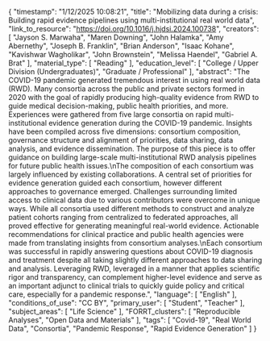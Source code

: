 {
    "timestamp": "1/12/2025 10:08:21",
    "title": "Mobilizing data during a crisis: Building rapid evidence pipelines using multi-institutional real world data",
    "link_to_resource": "https://doi.org/10.1016/j.hjdsi.2024.100738",
    "creators": [
        "Jayson S. Marwaha",
        "Maren Downing",
        "John Halamka",
        "Amy Abernethy",
        "Joseph B. Franklin",
        "Brian Anderson",
        "Isaac Kohane",
        "Kavishwar Wagholikar",
        "John Brownstein",
        "Melissa Haendel",
        "Gabriel A. Brat"
    ],
    "material_type": [
        "Reading"
    ],
    "education_level": [
        "College / Upper Division (Undergraduates)",
        "Graduate / Professional"
    ],
    "abstract": "The COVID-19 pandemic generated tremendous interest in using real world data (RWD). Many consortia across the public and private sectors formed in 2020 with the goal of rapidly producing high-quality evidence from RWD to guide medical decision-making, public health priorities, and more. Experiences were gathered from five large consortia on rapid multi-institutional evidence generation during the COVID-19 pandemic. Insights have been compiled across five dimensions: consortium composition, governance structure and alignment of priorities, data sharing, data analysis, and evidence dissemination. The purpose of this piece is to offer guidance on building large-scale multi-institutional RWD analysis pipelines for future public health issues.\nThe composition of each consortium was largely influenced by existing collaborations. A central set of priorities for evidence generation guided each consortium, however different approaches to governance emerged. Challenges surrounding limited access to clinical data due to various contributors were overcome in unique ways. While all consortia used different methods to construct and analyze patient cohorts ranging from centralized to federated approaches, all proved effective for generating meaningful real-world evidence. Actionable recommendations for clinical practice and public health agencies were made from translating insights from consortium analyses.\nEach consortium was successful in rapidly answering questions about COVID-19 diagnosis and treatment despite all taking slightly different approaches to data sharing and analysis. Leveraging RWD, leveraged in a manner that applies scientific rigor and transparency, can complement higher-level evidence and serve as an important adjunct to clinical trials to quickly guide policy and critical care, especially for a pandemic response.",
    "language": [
        "English"
    ],
    "conditions_of_use": "CC BY",
    "primary_user": [
        "Student",
        "Teacher"
    ],
    "subject_areas": [
        "Life Science"
    ],
    "FORRT_clusters": [
        "Reproducible Analyses",
        "Open Data and Materials"
    ],
    "tags": [
        "Covid-19",
        "Real World Data",
        "Consortia",
        "Pandemic Response",
        "Rapid Evidence Generation"
    ]
}
